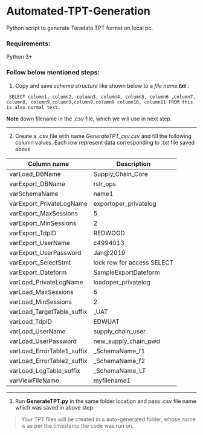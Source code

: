 # Automated-TPT-Generation
Python script to generate Teradata TPT format on local pc.
### Requirements: 
Python 3+

### Follow below mentioned steps:

1) Copy and save *schema structure* like shown below to a *file name.**txt*** :

`
SELECT
      column1,
      column2,
      column3, column4,
      column5,
      column6 ,column7,
      column8,
      column9,column9,column9,column9
column10,
column11
FROM
this is also normal text.`

**Note** down filename in the .csv file, which we will use in next step.
**********************************
2) Create a .csv file with name *GenerateTPT_csv.csv* and fill the following column values. Each row represent data corresponding to *.txt* file saved above


Column name| Description
------------|--------------
varLoad_DBName	|Supply_Chain_Core
varExport_DBName	|rslr_ops
varSchemaName	|name1
varExport_PrivateLogName	|exportoper_privatelog
varExport_MaxSessions	|5
varExport_MinSessions	|2
varExport_TdpID	|REDWOOD
varExport_UserName|c4994013
varExport_UserPassword	|Jan@2019
varExport_SelectStmt|		lock row for access SELECT
varExport_Dateform	|SampleExportDateform
varLoad_PrivateLogName|loadoper_privatelog
varLoad_MaxSessions	|5	
varLoad_MinSessions|2	
varLoad_TargetTable_suffix|	_UAT
varLoad_TdpID	| EDWUAT
varLoad_UserName|	supply_chain_user
varLoad_UserPassword|	new_supply_chain_pwd
varLoad_ErrorTable1_suffix|	_SchemaName_f1
varLoad_ErrorTable2_suffix|	_SchemaName_f2
varLoad_LogTable_suffix| _SchemaName_LT
varViewFileName|myfilename1

*********************************
3) Run **GenerateTPT.py** in the same folder location and pass .csv file name which was saved in above step.

> Your TPT files will be created in a auto-generated folder, whose name is as per the timestamp the code was run on.
